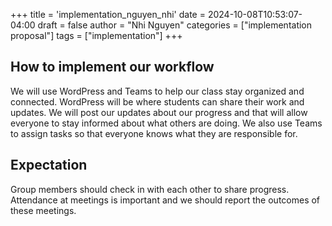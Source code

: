 +++ 
title = 'implementation_nguyen_nhi'
date = 2024-10-08T10:53:07-04:00
draft = false
author = "Nhi Nguyen"
categories = ["implementation proposal"]
tags = ["implementation"]
+++

## How to implement our workflow 

We will use WordPress and Teams to help our class stay organized and connected. WordPress will be where students can share their work and updates. We will post our updates about our progress and that will allow everyone to stay informed about what others are doing. We also use Teams to assign tasks so that everyone knows what they are responsible for.

## Expectation

Group members should check in with each other to share progress. Attendance at meetings is important and we should report the outcomes of these meetings.